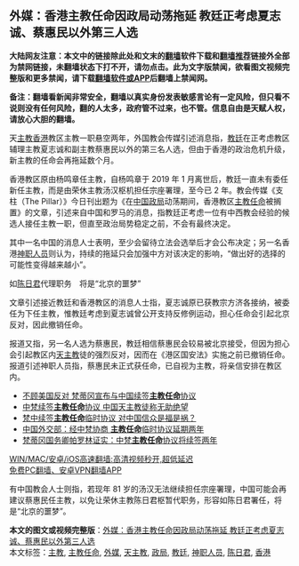  <h2>外媒：香港主教任命因政局动荡拖延 教廷正考虑夏志诚、蔡惠民以外第三人选</h2> <p class="notice"><b>大陆网友注意：本文中的链接除此处和文末的<a href="https://github.com/bannedbook/fanqiang" >翻墙</a>软件下载和<a href="https://github.com/killgcd/justmysocks/blob/master/README.md">翻墙推荐</a>链接外全部为禁网链接，未翻墙状态下打不开，请勿点击。此为文字版禁闻，欲看图文视频完整版和更多禁闻，请下载<a href="https://github.com/bannedbook/fanqiang">翻墙软件或APP</a>后翻墙上禁闻网。</p><p>备注：翻墙看新闻非常安全，翻墙以真实身份发表敏感言论有一定风险，但只看不说则没有任何风险，翻的人太多，政府管不过来，也不管。信息自由是天赋人权，请放心大胆的翻墙。</b></p>  <div class="entry">  <p>天<a href="https://www.bannedbook.org/bnews/tag/%e4%b8%bb%e6%95%99/" class="st_tag internal_tag" rel="tag" title="标签 主教 下的日志">主教</a><a href="https://www.bannedbook.org/bnews/tag/%e9%a6%99%e6%b8%af/" class="st_tag internal_tag" rel="tag" title="标签 香港 下的日志">香港</a>教区主教一职悬空两年，外国教会传媒引述消息指，<a href="https://www.bannedbook.org/bnews/tag/%E6%95%99%E5%BB%B7/" class="st_tag internal_tag" rel="tag" title="标签 教廷 下的日志">教廷</a>在正考虑教区辅理主教夏志诚和副主教蔡惠民以外的第三名人选，但由于香港的政治危机升级，新主教的任命会再拖延数个月。</p> <p>香港教区原由杨鸣章任主教，自杨鸣章于 2019 年 1 月离世后，教廷一直未有委任新任主教，而是由荣休主教汤汉枢机担任宗座署理，至今已 2 年。教会传媒《支柱（The Pillar）》今日刊出题为《在<span class='wp_keywordlink_affiliate'><a href="https://www.bannedbook.org/" title="中国" target="_blank">中国</a></span><a href="https://www.bannedbook.org/bnews/tag/%e6%94%bf%e5%b1%80/" class="st_tag internal_tag" rel="tag" title="标签 政局 下的日志">政局</a>动荡期间，香港教区<a href="https://www.bannedbook.org/bnews/tag/%E4%B8%BB%E6%95%99%E4%BB%BB%E5%91%BD/" class="st_tag internal_tag" rel="tag" title="标签 主教任命 下的日志">主教任命</a>被搁置》的文章，引述来自中国和罗马的消息，指教廷正考虑一位有中西教会经验的候选人接任主教一职，但直至政治局势稳定之前，不会有最终决定。</p>  <p>其中一名中国的消息人士表明，至少会留待立法会选举后才会公布决定；另一名香港<a href="https://www.bannedbook.org/bnews/tag/%E7%A5%9E%E8%81%8C%E4%BA%BA%E5%91%98/" class="st_tag internal_tag" rel="tag" title="标签 神职人员 下的日志">神职人员</a>则认为，持续的拖延只会加强中方对该决定的影响，“做出好的选择的可能性变得越来越小”。</p> <p>如<a href="https://www.bannedbook.org/bnews/tag/%E9%99%88%E6%97%A5%E5%90%9B/" class="st_tag internal_tag" rel="tag" title="标签 陈日君 下的日志">陈日君</a>代理职务　将是“北京的噩梦”</p>  <p>文章引述接近教廷和香港教区的消息人士指，夏志诚原已获教宗方济各接纳，被委任为下任主教，惟教廷考虑到夏志诚曾公开支持反修例运动，担心任命会引起北京反对，因此撤销任命。</p> <p>报道又指，另一名人选为蔡惠民，教廷相信蔡惠民会较易被北京接受，但因为担心会引起教区内<a href="https://www.bannedbook.org/bnews/tag/%e5%a4%a9%e4%b8%bb%e6%95%99/" class="st_tag internal_tag" rel="tag" title="标签 天主教 下的日志">天主教</a>徒的强烈反对，因而在《港区国安法》实施之前已撤销任命。报道引述神职人员指，蔡惠民未正式获任命，已自视为主教，将亲信安排在教区内。</p>  <ul class='op-related-articles' title='相关阅读'> <li><a href='https://www.bannedbook.org/bnews/headline/20201023/1418614.html' target='_blank'>不顾美国反对 梵蒂冈宣布与中国续签<b>主教任命</b>协议</a></li> <li><a href='https://www.bannedbook.org/bnews/headline/20201023/1418573.html' target='_blank'>中梵续签<b>主教任命</b>协议 中国天主教徒称无助绝望</a></li> <li><a href='https://www.bannedbook.org/bnews/headline/20201022/1418503.html' target='_blank'>梵中续签<b>主教任命</b>临时协议 对中国信众是福是祸？</a></li> <li><a href='https://www.bannedbook.org/bnews/baitai/20201022/1418446.html' target='_blank'>中国外交部：经中梵协商 <b>主教任命</b>临时协议延期两年</a></li> <li><a href='https://www.bannedbook.org/bnews/headline/20201021/1417929.html' target='_blank'>梵蒂冈国务卿帕罗林证实：中梵<b>主教任命</b>协议将续签两年</a></li> </ul> <p class="texttj"> <a href="https://github.com/bannedbook/fanqiang/wiki/V2ray%E6%9C%BA%E5%9C%BA" target="_blank">WIN/MAC/安卓/iOS高速翻墙:高清视频秒开,超低延迟</a><br/> <a href="https://github.com/bannedbook/fanqiang/wiki/%E7%A6%81%E9%97%BB%E7%BD%91%E5%AE%89%E5%8D%93%E7%BF%BB%E5%A2%99%E6%96%B0%E9%97%BBAPP" target="_blank">免费PC翻墙、安卓VPN翻墙APP</a></p><p>有中国教会人士则指，若现年 81 岁的汤汉无法继续担任宗座署理，中国可能会再建议蔡惠民任主教，以免让荣休主教陈日君枢暂代职务，形容如陈日君署任，将是“北京的噩梦”。</p><a name='sharetosocial'></a>       <div><b>本文的图文或视频完整版</b>：<a href='https://www.bannedbook.org/bnews/comments/20210120/1470990.html'>外媒：香港主教任命因政局动荡拖延 教廷正考虑夏志诚、蔡惠民以外第三人选</a></div>  </div><!--END ENTRY--> <div class="postfooter"> <div>本文标签：<a href="https://www.bannedbook.org/bnews/tag/%e4%b8%bb%e6%95%99/" rel="tag">主教</a>, <a href="https://www.bannedbook.org/bnews/tag/%E4%B8%BB%E6%95%99%E4%BB%BB%E5%91%BD/" rel="tag">主教任命</a>, <a href="https://www.bannedbook.org/bnews/tag/%e5%a4%96%e5%aa%92/" rel="tag">外媒</a>, <a href="https://www.bannedbook.org/bnews/tag/%e5%a4%a9%e4%b8%bb%e6%95%99/" rel="tag">天主教</a>, <a href="https://www.bannedbook.org/bnews/tag/%e6%94%bf%e5%b1%80/" rel="tag">政局</a>, <a href="https://www.bannedbook.org/bnews/tag/%E6%95%99%E5%BB%B7/" rel="tag">教廷</a>, <a href="https://www.bannedbook.org/bnews/tag/%E7%A5%9E%E8%81%8C%E4%BA%BA%E5%91%98/" rel="tag">神职人员</a>, <a href="https://www.bannedbook.org/bnews/tag/%E9%99%88%E6%97%A5%E5%90%9B/" rel="tag">陈日君</a>, <a href="https://www.bannedbook.org/bnews/tag/%e9%a6%99%e6%b8%af/" rel="tag">香港</a></div>  </div><!--END POSTFOOTER--> 